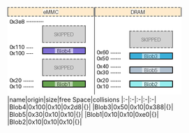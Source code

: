![memory map diagram](test_generate_doc_example_two_maps_cropped.png)
|name|origin|size|free Space|collisions
|:-|:-|:-|:-|:-|
|<span style='color:(54, 17, 68)'>Blob4</span>|0x100|0x10|0x2d8|{}|
|<span style='color:(19, 28, 38)'>Blob3</span>|0x50|0x10|0x388|{}|
|<span style='color:(3, 58, 37)'>Blob5</span>|0x30|0x10|0x10|{}|
|<span style='color:(59, 51, 7)'>Blob1</span>|0x10|0x10|0xe0|{}|
|<span style='color:(46, 57, 8)'>Blob2</span>|0x10|0x10|0x10|{}|
